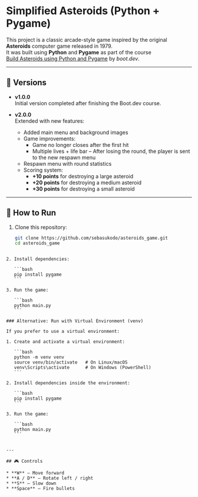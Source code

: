 # Simplified Asteroids (Python + Pygame)

This project is a classic arcade-style game inspired by the original **Asteroids** computer game released in 1979.  
It was built using **Python** and **Pygame** as part of the course  
[Build Asteroids using Python and Pygame](https://boot.dev) by *boot.dev*.

---

## 📌 Versions

- **v1.0.0**  
  Initial version completed after finishing the Boot.dev course.

- **v2.0.0**  
  Extended with new features:
  - Added main menu and background images  
  - Game improvements:    
    - Game no longer closes after the first hit
    - Multiple lives + life bar 
    – After losing the round, the player is sent to the new respawn menu  
  - Respawn menu with round statistics  
  - Scoring system:
    - **+10 points** for destroying a large asteroid  
    - **+20 points** for destroying a medium asteroid  
    - **+30 points** for destroying a small asteroid  

---

## 🚀 How to Run
1. Clone this repository:

   ```bash
   git clone https://github.com/sebasukodo/asteroids_game.git
   cd asteroids_game
````

2. Install dependencies:

   ```bash
   pip install pygame
   ```

3. Run the game:

   ```bash
   python main.py
   ```

### Alternative: Run with Virtual Environment (venv)

If you prefer to use a virtual environment:

1. Create and activate a virtual environment:

   ```bash
   python -m venv venv
   source venv/bin/activate   # On Linux/macOS
   venv\Scripts\activate      # On Windows (PowerShell)
   ```

2. Install dependencies inside the environment:

   ```bash
   pip install pygame
   ```

3. Run the game:

   ```bash
   python main.py
   ```


---

## 🎮 Controls

* **W** – Move forward
* **A / D** – Rotate left / right
* **S** – Slow down
* **Space** – Fire bullets